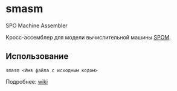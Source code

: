 # smasm
SPO Machine Assembler

Кросс-ассемблер для модели вычислительной машины [SPOM](https://github.com/random-rage/spom).

## Использование

`smasm <Имя файла с исходным кодом>`

Подробнее: [wiki](https://github.com/random-rage/spom/wiki)

